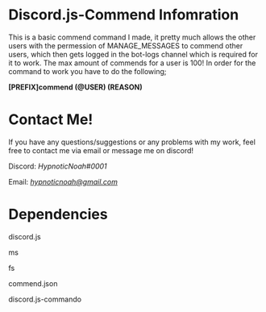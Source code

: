 # Discord.js-Commend Infomration 

This is a basic commend command I made, it pretty much allows the other users with the permession of MANAGE_MESSAGES to commend other users, which then gets logged in the bot-logs channel which is required for it to work. The max amount of commends for a user is 100! In order for the command to work you have to do the following;

**[PREFIX]commend (@USER) (REASON)**

# Contact Me!
 If you have any questions/suggestions or any problems with my work, feel free to contact me via email or message me on discord!

  Discord: *HypnoticNoah#0001*

  Email: *hypnoticnoah@gmail.com*

# Dependencies 
discord.js 

ms

fs

commend.json 

discord.js-commando

